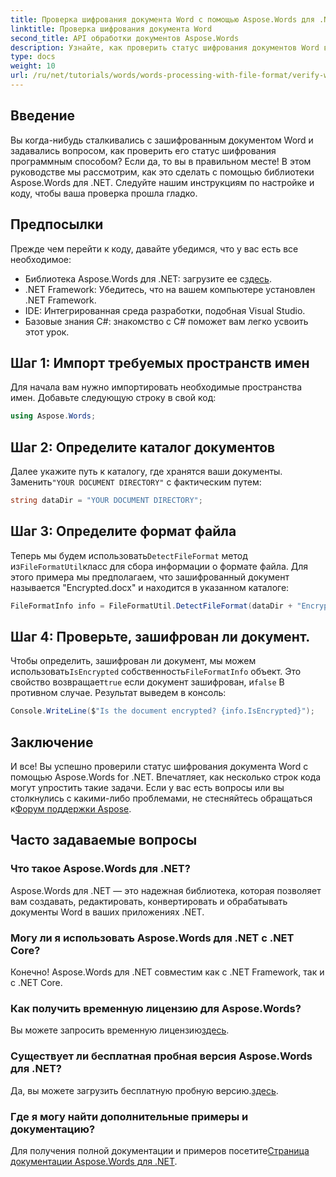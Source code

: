 ```yaml
---
title: Проверка шифрования документа Word с помощью Aspose.Words для .NET
linktitle: Проверка шифрования документа Word
second_title: API обработки документов Aspose.Words
description: Узнайте, как проверить статус шифрования документов Word в ваших приложениях .NET с помощью мощной библиотеки Aspose.Words. Это пошаговое руководство охватывает предварительные условия, реализацию кода и полезные часто задаваемые вопросы.
type: docs
weight: 10
url: /ru/net/tutorials/words/words-processing-with-file-format/verify-word-document-encryption/
---
```

## Введение

Вы когда-нибудь сталкивались с зашифрованным документом Word и задавались вопросом, как проверить его статус шифрования программным способом? Если да, то вы в правильном месте! В этом руководстве мы рассмотрим, как это сделать с помощью библиотеки Aspose.Words для .NET. Следуйте нашим инструкциям по настройке и коду, чтобы ваша проверка прошла гладко.

## Предпосылки

Прежде чем перейти к коду, давайте убедимся, что у вас есть все необходимое:

- Библиотека Aspose.Words для .NET: загрузите ее с[здесь](https://releases.aspose.com/words/net/).
- .NET Framework: Убедитесь, что на вашем компьютере установлен .NET Framework.
- IDE: Интегрированная среда разработки, подобная Visual Studio.
- Базовые знания C#: знакомство с C# поможет вам легко усвоить этот урок.

## Шаг 1: Импорт требуемых пространств имен

Для начала вам нужно импортировать необходимые пространства имен. Добавьте следующую строку в свой код:

```csharp
using Aspose.Words;
```

## Шаг 2: Определите каталог документов

 Далее укажите путь к каталогу, где хранятся ваши документы. Заменить`"YOUR DOCUMENT DIRECTORY"` с фактическим путем:

```csharp
string dataDir = "YOUR DOCUMENT DIRECTORY";
```

## Шаг 3: Определите формат файла

 Теперь мы будем использовать`DetectFileFormat` метод из`FileFormatUtil`класс для сбора информации о формате файла. Для этого примера мы предполагаем, что зашифрованный документ называется "Encrypted.docx" и находится в указанном каталоге:

```csharp
FileFormatInfo info = FileFormatUtil.DetectFileFormat(dataDir + "Encrypted.docx");
```

## Шаг 4: Проверьте, зашифрован ли документ.

 Чтобы определить, зашифрован ли документ, мы можем использовать`IsEncrypted` собственность`FileFormatInfo` объект. Это свойство возвращает`true` если документ зашифрован, и`false` В противном случае. Результат выведем в консоль:

```csharp
Console.WriteLine($"Is the document encrypted? {info.IsEncrypted}");
```

## Заключение

 И все! Вы успешно проверили статус шифрования документа Word с помощью Aspose.Words for .NET. Впечатляет, как несколько строк кода могут упростить такие задачи. Если у вас есть вопросы или вы столкнулись с какими-либо проблемами, не стесняйтесь обращаться к[Форум поддержки Aspose](https://forum.aspose.com/c/words/8).

## Часто задаваемые вопросы

### Что такое Aspose.Words для .NET?
Aspose.Words для .NET — это надежная библиотека, которая позволяет вам создавать, редактировать, конвертировать и обрабатывать документы Word в ваших приложениях .NET.

### Могу ли я использовать Aspose.Words для .NET с .NET Core?
Конечно! Aspose.Words для .NET совместим как с .NET Framework, так и с .NET Core.

### Как получить временную лицензию для Aspose.Words?
 Вы можете запросить временную лицензию[здесь](https://purchase.aspose.com/temporary-license/).

### Существует ли бесплатная пробная версия Aspose.Words для .NET?
 Да, вы можете загрузить бесплатную пробную версию.[здесь](https://releases.aspose.com/).

### Где я могу найти дополнительные примеры и документацию?
 Для получения полной документации и примеров посетите[Страница документации Aspose.Words для .NET](https://reference.aspose.com/words/net/).